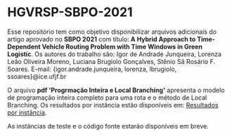 # HGVRSP-SBPO-2021

Esse repositório tem como objetivo disponibilizar arquivos adicionais do artigo aprovado no **SBPO 2021** com título: **A Hybrid Approach to Time-Dependent Vehicle Routing Problem with Time Windows in Green Logistic**. Os autores do trabalho são: Igor de Andrade Junqueira, Lorenza Leão Oliveira Moreno, Luciana Brugiolo Gonçalves, Stênio Sã Rosário F. Soares. E-mail: {igor.andrade.junqueira, lorenza, lbrugiolo, ssoares}@ice.ufjf.br

O arquivo **pdf 'Progrmação Inteira e Local Branching'** apresenta o modelo de programação inteira completo para uma rota e o método de Local Branching. Os resultados por instância estão disponíveis em: [Resultados por instância](https://docs.google.com/spreadsheets/d/1dLEPJpHfF91kD8beUS1MGNeJoL0LSeSO0ECCr5NNmC8/edit?usp=sharing).

As instâncias de teste e o código fonte estarão disponíveis em breve.
